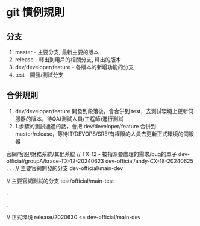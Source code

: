# git 慣例規則

## 分支
1. master - 主要分支, 最新主要的版本
2. release - 釋出到用戶的相關分支, 釋出的版本
3. dev/developer/feature - 各版本的新增功能的分支
4. test - 開發/測試分支

## 合併規則
1. dev/developer/feature 開發到段落後，會合併到 test，去測試環境上更新伺服器的版本，待QA(測試人員/工程師)進行測試
2. 1.步驟的測試通過的話，會把 dev/developer/feature 合併到 master/release，等待IT/DEVOPS/SRE/有權限的人員去更新正式環境的伺服器

官網/客服/財務系統/其他系統
// TX-12 - 被指派要處理的需求/bug的單子
dev-official/groupA/krace-TX-12-20240623
dev-official/andy-CX-18-20240625
.
.
.
// 主要官網開發的分支
dev-official/main-dev 

// 主要官網測試的分支
test/official/main-test

.

.


// 正式環境
release/2020630 <= dev-official/main-dev 